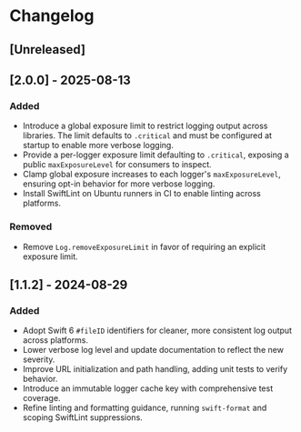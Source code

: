 # Changelog

## [Unreleased]

## [2.0.0] - 2025-08-13
### Added
- Introduce a global exposure limit to restrict logging output across libraries. The limit
  defaults to `.critical` and must be configured at startup to enable more verbose logging.
- Provide a per-logger exposure limit defaulting to `.critical`, exposing a public
  `maxExposureLevel` for consumers to inspect.
- Clamp global exposure increases to each logger's `maxExposureLevel`, ensuring
  opt-in behavior for more verbose logging.
- Install SwiftLint on Ubuntu runners in CI to enable linting across platforms.
### Removed
- Remove `Log.removeExposureLimit` in favor of requiring an explicit exposure limit.

## [1.1.2] - 2024-08-29
### Added
- Adopt Swift 6 `#fileID` identifiers for cleaner, more consistent log output across platforms.
- Lower verbose log level and update documentation to reflect the new severity.
- Improve URL initialization and path handling, adding unit tests to verify behavior.
- Introduce an immutable logger cache key with comprehensive test coverage.
- Refine linting and formatting guidance, running `swift-format` and scoping SwiftLint suppressions.
